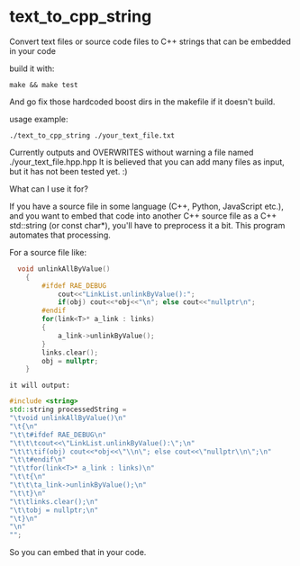 text_to_cpp_string
==================

Convert text files or source code files to C++ strings that can be embedded in your code

build it with:
```
make && make test
```
And go fix those hardcoded boost dirs in the makefile if it doesn't build.

usage example:
```
./text_to_cpp_string ./your_text_file.txt
```

Currently outputs and OVERWRITES without warning a file named ./your_text_file.hpp.hpp
It is believed that you can add many files as input, but it has not been tested yet. :)

What can I use it for?

If you have a source file in some language (C++, Python, JavaScript etc.), and you want to embed that code into another C++ source file as a C++ std::string (or const char*), you'll have to preprocess it a bit. This program automates that processing.

For a source file like:
```cpp
  void unlinkAllByValue()
	{
		#ifdef RAE_DEBUG
			cout<<"LinkList.unlinkByValue():";
			if(obj) cout<<*obj<<"\n"; else cout<<"nullptr\n";
		#endif
		for(link<T>* a_link : links)
		{
			a_link->unlinkByValue();
		}
		links.clear();
		obj = nullptr;
	}
```	
	it will output:

```cpp
#include <string>
std::string processedString = 	
"\tvoid unlinkAllByValue()\n"
"\t{\n"
"\t\t#ifdef RAE_DEBUG\n"
"\t\t\tcout<<\"LinkList.unlinkByValue():\";\n"
"\t\t\tif(obj) cout<<*obj<<\"\\n\"; else cout<<\"nullptr\\n\";\n"
"\t\t#endif\n"
"\t\tfor(link<T>* a_link : links)\n"
"\t\t{\n"
"\t\t\ta_link->unlinkByValue();\n"
"\t\t}\n"
"\t\tlinks.clear();\n"
"\t\tobj = nullptr;\n"
"\t}\n"
"\n"
"";
```

So you can embed that in your code.
